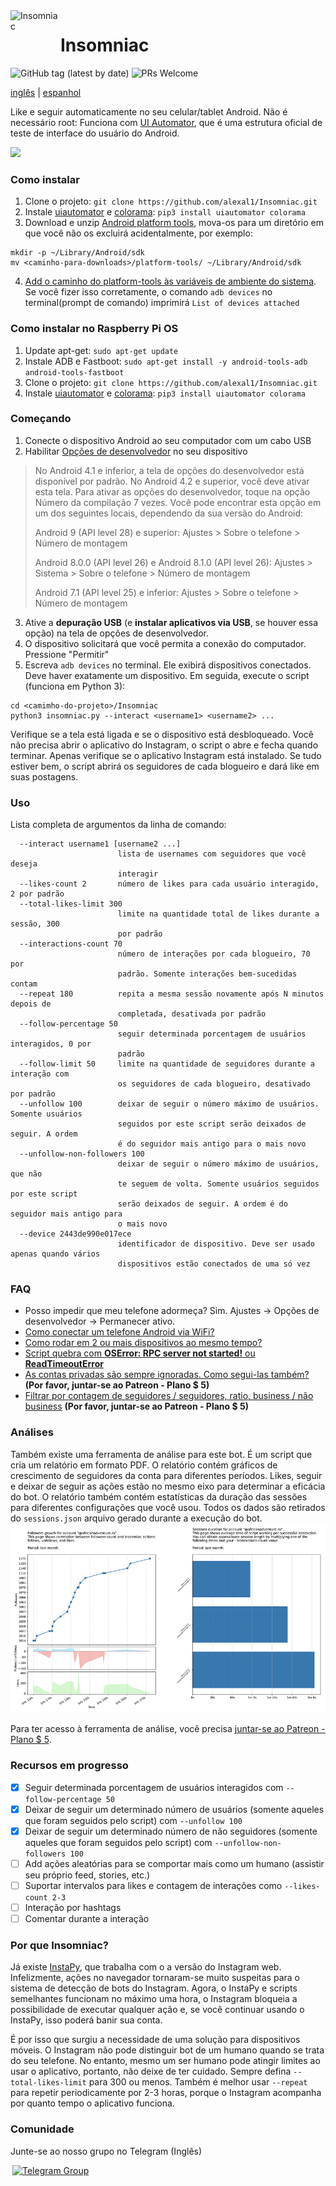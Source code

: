 <img align="left" width="80" height="80" src="https://raw.githubusercontent.com/alexal1/Insomniac/master/res/icon.jpg" alt="Insomniac">

# Insomniac
![GitHub tag (latest by date)](https://img.shields.io/github/v/tag/alexal1/Insomniac?label=latest%20version)
![PRs Welcome](https://img.shields.io/badge/PRs-welcome-brightgreen.svg?style=flat)

[inglês](https://github.com/alexal1/Insomniac/blob/master/README.md) | [espanhol](https://github.com/alexal1/Insomniac/blob/master/res/README_es.md)

Like e seguir automaticamente no seu celular/tablet Android. Não é necessário root: Funciona com [UI Automator](https://developer.android.com/training/testing/ui-automator), que é uma estrutura oficial de teste de interface do usuário do Android.

<img src="https://raw.githubusercontent.com/alexal1/Insomniac/master/res/demo.gif">

### Como instalar
1. Clone o projeto: `git clone https://github.com/alexal1/Insomniac.git`
2. Instale [uiautomator](https://github.com/xiaocong/uiautomator) e [colorama](https://pypi.org/project/colorama/): `pip3 install uiautomator colorama`
3. Download e unzip [Android platform tools](https://developer.android.com/studio/releases/platform-tools), mova-os para um diretório em que você não os excluirá acidentalmente, por exemplo:
```
mkdir -p ~/Library/Android/sdk
mv <caminho-para-downloads>/platform-tools/ ~/Library/Android/sdk
```
4. [Add o caminho do platform-tools às variáveis de ambiente do sistema](https://github.com/alexal1/Insomniac/wiki/Adding-platform-tools-to-the-PATH-environment-variable). Se você fizer isso corretamente, o comando `adb devices` no terminal(prompt de comando) imprimirá `List of devices attached`

### Como instalar no Raspberry Pi OS
1. Update apt-get: `sudo apt-get update`
2. Instale ADB e Fastboot: `sudo apt-get install -y android-tools-adb android-tools-fastboot`
3. Clone o projeto: `git clone https://github.com/alexal1/Insomniac.git`
4. Instale [uiautomator](https://github.com/xiaocong/uiautomator) e [colorama](https://pypi.org/project/colorama/): `pip3 install uiautomator colorama`

### Começando
1. Conecte o dispositivo Android ao seu computador com um cabo USB
2. Habilitar [Opções de desenvolvedor](https://developer.android.com/studio/debug/dev-options?hl=pt-br) no seu dispositivo
>No Android 4.1 e inferior, a tela de opções do desenvolvedor está disponível por padrão. No Android 4.2 e superior, você deve ativar esta tela. Para ativar as opções do desenvolvedor, toque na opção Número da compilação 7 vezes. Você pode encontrar esta opção em um dos seguintes locais, dependendo da sua versão do Android:
>
> Android 9 (API level 28) e superior: Ajustes > Sobre o telefone > Número de montagem
>
> Android 8.0.0 (API level 26) e Android 8.1.0 (API level 26): Ajustes > Sistema > Sobre o telefone > Número de montagem
>
> Android 7.1 (API level 25) e inferior: Ajustes > Sobre o telefone > Número de montagem
3. Ative a **depuração USB** (e **instalar aplicativos via USB**, se houver essa opção) na tela de opções de desenvolvedor.
4. O dispositivo solicitará que você permita a conexão do computador. Pressione "Permitir"
5. Escreva `adb devices` no terminal. Ele exibirá dispositivos conectados. Deve haver exatamente um dispositivo. Em seguida, execute o script (funciona em Python 3):
```
cd <camimho-do-projeto>/Insomniac
python3 insomniac.py --interact <username1> <username2> ...
```
Verifique se a tela está ligada e se o dispositivo está desbloqueado. Você não precisa abrir o aplicativo do Instagram, o script o abre e fecha quando terminar. Apenas verifique se o aplicativo Instagram está instalado. Se tudo estiver bem, o script abrirá os seguidores de cada blogueiro e dará like em suas postagens.

### Uso
Lista completa de argumentos da linha de comando:
```
  --interact username1 [username2 ...]
                        lista de usernames com seguidores que você deseja
                        interagir
  --likes-count 2       número de likes para cada usuário interagido, 2 por padrão
  --total-likes-limit 300
                        limite na quantidade total de likes durante a sessão, 300
                        por padrão
  --interactions-count 70
                        número de interações por cada blogueiro, 70 por
                        padrão. Somente interações bem-sucedidas contam
  --repeat 180          repita a mesma sessão novamente após N minutos depois de
                        completada, desativada por padrão
  --follow-percentage 50
                        seguir determinada porcentagem de usuários interagidos, 0 por
                        padrão
  --follow-limit 50     limite na quantidade de seguidores durante a interação com
                        os seguidores de cada blogueiro, desativado por padrão
  --unfollow 100        deixar de seguir o número máximo de usuários. Somente usuários
                        seguidos por este script serão deixados de seguir. A ordem
                        é do seguidor mais antigo para o mais novo
  --unfollow-non-followers 100
                        deixar de seguir o número máximo de usuários, que não
                        te seguem de volta. Somente usuários seguidos por este script
                        serão deixados de seguir. A ordem é do seguidor mais antigo para
                        o mais novo
  --device 2443de990e017ece
                        identificador de dispositivo. Deve ser usado apenas quando vários
                        dispositivos estão conectados de uma só vez
```

### FAQ
- Posso impedir que meu telefone adormeça? Sim. Ajustes -> Opções de desenvolvedor -> Permanecer ativo.
- [Como conectar um telefone Android via WiFi?](https://www.patreon.com/posts/connect-android-38655552)
- [Como rodar em 2 ou mais dispositivos ao mesmo tempo?](https://www.patreon.com/posts/38683736)
- [Script quebra com **OSError: RPC server not started!** ou **ReadTimeoutError**](https://www.patreon.com/posts/problems-with-to-38702683)
- [As contas privadas são sempre ignoradas. Como segui-las também?](https://www.patreon.com/posts/enable-private-39097751) **(Por favor, juntar-se ao Patreon - Plano $ 5)**
- [Filtrar por contagem de seguidores / seguidores, ratio, business / não business](https://www.patreon.com/posts/38826184) **(Por favor, juntar-se ao Patreon - Plano $ 5)**

### Análises 
Também existe uma ferramenta de análise para este bot. É um script que cria um relatório em formato PDF. O relatório contém gráficos de crescimento de seguidores da conta para diferentes períodos. Likes, seguir e deixar de seguir as ações estão no mesmo eixo para determinar a eficácia do bot. O relatório também contém estatísticas da duração das sessões para diferentes configurações que você usou. Todos os dados são retirados do `sessions.json` arquivo gerado durante a execução do bot.
<img src="https://raw.githubusercontent.com/alexal1/Insomniac/master/res/analytics_sample.png">

Para ter acesso à ferramenta de análise, você precisa [juntar-se ao Patreon - Plano $ 5](https://www.patreon.com/insomniac_bot).

### Recursos em progresso
- [x] Seguir determinada porcentagem de usuários interagidos com `--follow-percentage 50`
- [x] Deixar de seguir um determinado número de usuários (somente aqueles que foram seguidos pelo script) com `--unfollow 100`
- [x] Deixar de seguir um determinado número de não seguidores (somente aqueles que foram seguidos pelo script) com `--unfollow-non-followers 100`
- [ ] Add ações aleatórias para se comportar mais como um humano (assistir seu próprio feed, stories, etc.)
- [ ] Suportar intervalos para likes e contagem de interações como `--likes-count 2-3`
- [ ] Interação por hashtags
- [ ] Comentar durante a interação

### Por que Insomniac?
Já existe [InstaPy](https://github.com/timgrossmann/InstaPy), que trabalha com o a versão do Instagram web. Infelizmente, ações no navegador tornaram-se muito suspeitas para o sistema de detecção de bots do Instagram. Agora, o InstaPy e scripts semelhantes funcionam no máximo uma hora, o Instagram bloqueia a possibilidade de executar qualquer ação e, se você continuar usando o InstaPy, isso poderá banir sua conta.

É por isso que surgiu a necessidade de uma solução para dispositivos móveis. O Instagram não pode distinguir bot de um humano quando se trata do seu telefone. No entanto, mesmo um ser humano pode atingir limites ao usar o aplicativo, portanto, não deixe de ter cuidado. Sempre defina `--total-likes-limit` para 300 ou menos. Também é melhor usar `--repeat` para repetir periodicamente por 2-3 horas, porque o Instagram acompanha por quanto tempo o aplicativo funciona.

### Comunidade
Junte-se ao nosso grupo no Telegram (Inglês)

<a href="https://t.me/insomniac_chat">
  <img hspace="3" alt="Telegram Group" src="https://raw.githubusercontent.com/alexal1/Insomniac/master/res/telegram.png" width=214/>
</a>
